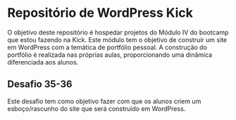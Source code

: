 # Repositório de WordPress Kick

<p align="justify">

O objetivo deste repositório é hospedar projetos do Módulo IV do bootcamp que estou fazendo na Kick. Este módulo tem o objetivo de construir um site em WordPress com a temática de portfólio pessoal. 
A construção do portfólio é realizada nas próprias aulas, proporcionando uma dinâmica diferenciada aos alunos.

## Desafio 35-36

Este desafio tem como objetivo fazer com que os alunos criem um esboço/rascunho do site que será construído em WordPress.

</p>
